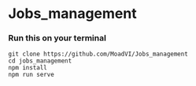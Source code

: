 # Jobs_management
### Run this on your terminal
```
git clone https://github.com/MoadVI/Jobs_management
cd jobs_management
npm install
npm run serve

```
